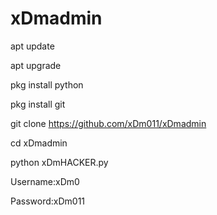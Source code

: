 # xDmadmin

apt update

apt upgrade

pkg install python

pkg install git

git clone
https://github.com/xDm011/xDmadmin

cd xDmadmin

python xDmHACKER.py

Username:xDm0

Password:xDm011
